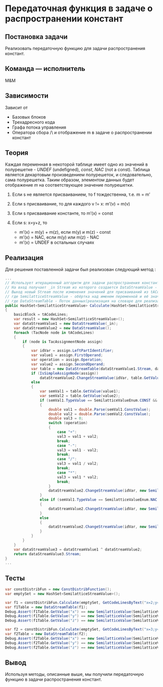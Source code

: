 ﻿
# Передаточная функция в задаче о распространении констант

## Постановка задачи
Реализовать передаточную функцию для задачи распространения констант.
## Команда — исполнитель
M&M

## Зависимости
Зависит от  
- Базовых блоков  
- Трехадресного кода  
- Графа потока управления
- Оператора сбора /\ и отображение m в задаче о распространении констант 

## Теория

Каждая переменная в некоторой таблице имеет одно из значений в полурешетке - _UNDEF_ (undefigned), _const_, _NAC_ (not a const). Таблица является декартовым произведением полурешеток, и следовательно, сама полурешетка. Таким образом, элементом данных будет отображение _m_ на соответствующее значение полурешетки.

1.  Если s не является присваиванием, то f тождественна, т.е. m = m’
    
2.  Если s присваивание, то для каждого v != x: m’(v) = m(v)
    
3.  Если s присваивание константе, то m’(x) = const

5.  Если s: x=y+z, то
	   - m’(x) = m(y) + m(z), если m(y) и m(z) - const
	   -  m’(x) = NAC, если m(y) или m(z) - NAC 
	   - m’(x) = UNDEF в остальных случаях
## Реализация

Для решения поставленной задачи был реализован следующий метод :

```csharp
...
// Использует итерационный алгоритм для задачи распространения констант OUT[B] = fB(IN[B])
// На вход получает _in Stream из которого создается DataStreamValue - Поток данных(реализация на множествах для ITA)
// Выход новый Stream после изменения значений для присваиваний из tACodeLines
// где SemilatticeStreamValue - обёртка над именем переменной и её значением из полурешётки констант SemilatticeValue
// где DataStreamTable - Поток данных(реализация на словаре для реализации алгоритма и более удобной работы)
public HashSet<SemilatticeStreamValue> Calculate(HashSet<SemilatticeStreamValue> _in, ThreeAddressCode tACodeLines)
{
	basicBlock = tACodeLines;
	var result = new HashSet<SemilatticeStreamValue>();
	var dataStreamValue1 = new DataStreamValue(_in);
	var dataStreamValue2 = new DataStreamValue();
	foreach (TacNode node in tACodeLines)
	{
		if (node is TacAssignmentNode assign)
		{
			var idVar = assign.LeftPartIdentifier;
			var value1 = assign.FirstOperand;
			var operation = assign.Operation;
			var value2 = assign.SecondOperand;
			var table = new DataStreamTable(dataStreamValue1.Stream, dataStreamValue2.Stream);
			if (IsSimpleAssignNode(assign))
				dataStreamValue2.ChangeStreamValue(idVar, table.GetValue(value1));
			else
			{
				var semVal1 = table.GetValue(value1);
				var semVal2 = table.GetValue(value2);
				if (semVal1.TypeValue == SemilatticeValueEnum.CONST && semVal2.TypeValue == SemilatticeValueEnum.CONST)
				{
					double val1 = double.Parse(semVal1.ConstValue);
					double val2 = double.Parse(semVal2.ConstValue);
					double val3 = 0;
					switch (operation)
					{
						case "+":
						val3 = val1 + val2;
						break;
						case "-":
						val3 = val1 - val2;
						break;
						case "/":
						val3 = val1 / val2;
						break;
						case "*":
						val3 = val1 * val2;
						break;
					}
					dataStreamValue2.ChangeStreamValue(idVar, new SemilatticeValue(SemilatticeValueEnum.CONST, val3.ToString()));
				}
				else if (semVal1.TypeValue == SemilatticeValueEnum.NAC || semVal2.TypeValue == SemilatticeValueEnum.NAC)
				{
					dataStreamValue2.ChangeStreamValue(idVar, new SemilatticeValue(SemilatticeValueEnum.NAC));
				}
				else
				{
					dataStreamValue2.ChangeStreamValue(idVar, new SemilatticeValue(SemilatticeValueEnum.UNDEF));
				}
			}
		}
	}
	var dataStreamValue3 = dataStreamValue1 ^ dataStreamValue2;
	return dataStreamValue3.Stream;
}
...
```

## Тесты
```csharp
var constDistribFun = new ConstDistribFunction();
var emptySet = new HashSet<SemilatticeStreamValue>();

var f1 = constDistribFun.Calculate(emptySet, GetCodeLinesByText("x=2;y=3;"));
var f1Table = new DataStreamTable(f1);
Debug.Assert(f1Table.GetValue("x") == new SemilatticeValue(SemilatticeValueEnum.CONST, "2"));
Debug.Assert(f1Table.GetValue("y") == new SemilatticeValue(SemilatticeValueEnum.CONST, "3"));
Debug.Assert(f1Table.GetValue("z") == new SemilatticeValue(SemilatticeValueEnum.UNDEF));

var f2 = constDistribFun.Calculate(emptySet, GetCodeLinesByText("x=3;y=2;"));
var f2Table = new DataStreamTable(f2);
Debug.Assert(f2Table.GetValue("x") == new SemilatticeValue(SemilatticeValueEnum.CONST, "3"));
Debug.Assert(f2Table.GetValue("y") == new SemilatticeValue(SemilatticeValueEnum.CONST, "2"));
Debug.Assert(f2Table.GetValue("z") == new SemilatticeValue(SemilatticeValueEnum.UNDEF));
```

## Вывод
Используя методы, описанные выше, мы получили передаточную функцию в задачи распространения констант.
